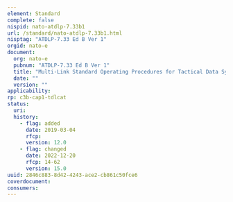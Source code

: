 ```yaml
---
element: Standard
complete: false
nispid: nato-atdlp-7.33b1
url: /standard/nato-atdlp-7.33b1.html
nisptag: "ATDLP-7.33 Ed B Ver 1"
orgid: nato-e
document:
  org: nato-e
  pubnum: "ATDLP-7.33 Ed B Ver 1"
  title: "Multi-Link Standard Operating Procedures for Tactical Data Systems Employing Link 11, Link 11B, Link 16, Link 22 and JREAP"
  date: ""
  version: ""
applicability:
rp: c3b-cap1-tdlcat
status:
  uri: 
  history: 
    - flag: added
      date: 2019-03-04
      rfcp: 
      version: 12.0
    - flag: changed
      date: 2022-12-20
      rfcp: 14-62
      version: 15.0
uuid: 2846c883-8d42-4243-ace2-cb861c50fce6
coverdocument:
consumers:
---
```

